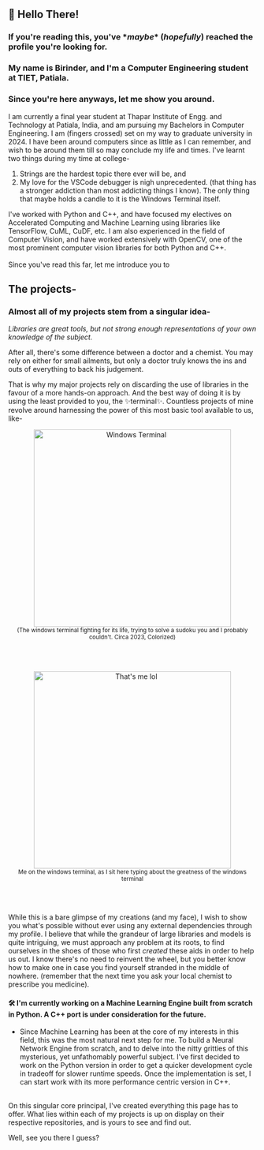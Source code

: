 ## 👋 Hello There!
  
### If you're reading this, you've \*_maybe_\* (_hopefully_) reached the profile you're looking for. 
### My name is Birinder, and I'm a Computer Engineering student at TIET, Patiala. 
### Since you're here anyways, let me show you around.
I am currently a final year student at Thapar Institute of Engg. and Technology at Patiala, India, and am pursuing my Bachelors in Computer Engineering.
I am (fingers crossed) set on my way to graduate university in 2024. I have been around computers since as little as I can remember, and wish to be around them till so may conclude my life and times. I've learnt two things during my time at college- 
1. Strings are the hardest topic there ever will be, and
2. My love for the VSCode debugger is nigh unprecedented. (that thing has a stronger addiction than most addicting things I know). The only thing that maybe holds a candle to it is the Windows Terminal itself.

I've worked with Python and C++, and have focused my electives on Accelerated Computing and Machine Learning using libraries like TensorFlow, CuML, CuDF, etc.
I am also experienced in the field of Computer Vision, and have worked extensively with OpenCV, one of the most prominent computer vision libraries for both Python and C++.
<br>
<br>
Since you've read this far, let me introduce you to

## The projects-

### Almost all of my projects stem from a singular idea-

*Libraries are great tools, but not strong enough representations of your own knowledge of the subject.*

After all, there's some difference between a doctor and a chemist. You may rely on either for small ailments, but only a doctor truly knows the ins and outs of everything to back his judgement.

That is why my major projects rely on discarding the use of libraries in the favour of a more hands-on approach.
And the best way of doing it is by using the least provided to you, the ✨terminal✨.
Countless projects of mine revolve around harnessing the power of this most basic tool available to us, like-

<p align="center">
  <img src="https://github.com/birinders/birinders/assets/102192983/d9c59190-007c-4454-8175-c687f7c2f399" alt="Windows Terminal" width="400">
  <br>
  <sub>(The windows terminal fighting for its life, trying to solve a sudoku you and I probably couldn't. Circa 2023, Colorized)</sub>
</p>
<br>
<br>

<!--![Untitled](https://github.com/birinders/birinders/assets/102192983/d9c59190-007c-4454-8175-c687f7c2f399)-->
<!--![Untitled (1) (1)](https://github.com/birinders/birinders/assets/102192983/fd6b3d42-ab72-4c85-96b5-8322ca522bfd)-->

<p align="center">
  <img src="https://github.com/birinders/birinders/assets/102192983/fd6b3d42-ab72-4c85-96b5-8322ca522bfd" alt="That's me lol" width="400">
  <br>
  <sub>Me on the windows terminal, as I sit here typing about the greatness of the windows terminal</sub>
</p>
<br></br>

While this is a bare glimpse of my creations (and my face), I wish to show you what's possible without ever using any external dependencies through my profile. I believe that while the grandeur of large libraries and models is quite intriguing, we must approach any problem at its roots, to find ourselves in the shoes of those who first _created_ these aids in order to help us out. I know there's no need to reinvent the wheel, but you better know how to make one in case you find yourself stranded in the middle of nowhere. (remember that the next time you ask your local chemist to prescribe you medicine).

#### 🛠️ I'm currently working on a Machine Learning Engine built from scratch in Python. A C++ port is under consideration for the future.

- Since Machine Learning has been at the core of my interests in this field, this was the most natural next step for me. To build a Neural Network Engine from scratch, and to delve into the nitty gritties of this mysterious, yet unfathomably powerful subject. I've first decided to work on the Python version in order to get a quicker development cycle in tradeoff for slower runtime speeds. Once the implementation is set, I can start work with its more performance centric version in C++.
<br></br>

On this singular core principal, I've created everything this page has to offer.
What lies within each of my projects is up on display on their respective repositories, and is yours to see and find out.

Well, see you there I guess?




<!--
**birinders/birinders** is a ✨ _special_ ✨ repository because its `README.md` (this file) appears on your GitHub profile.

Here are some ideas to get you started:

- 🔭 I’m currently working on ...
- 🌱 I’m currently learning ...
- 👯 I’m looking to collaborate on ...
- 🤔 I’m looking for help with ...
- 💬 Ask me about ...
- 📫 How to reach me: ...
- 😄 Pronouns: ...
- ⚡ Fun fact: ...
-->
